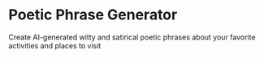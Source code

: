 # Poetic Phrase Generator
Create AI-generated witty and satirical poetic phrases about your favorite activities and places to visit
